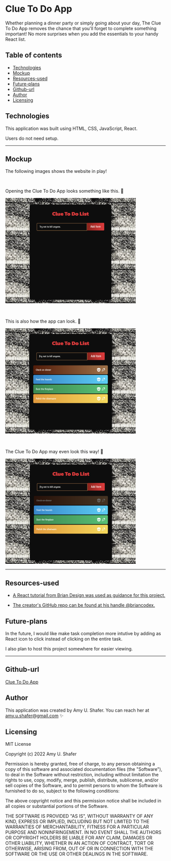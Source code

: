 # Clue To Do App

Whether planning a dinner party or simply going about your day, The Clue To Do App removes the chance that you'll forget to complete something important! No more surprises when you add the essentials to your handy React list. 

## Table of contents

- [Technologies](#technologies)
- [Mockup](#mockup)
- [Resources-used](#resources-used)
- [Future-plans](#future-plans)
- [Github-url](#github-url)
- [Author](#author)
- [Licensing](#licensing)

## Technologies

This application was built using HTML, CSS, JavaScript, React.

Users do not need setup.

---

## Mockup

The following images shows the website in play!

 &nbsp;

Opening the Clue To Do App looks something like this. 🎲 

<img src="src/assets/clue1.png" width="410" height="330" alt="clue-app-start"/>

 &nbsp;

This is also how the app can look. 🔎

<img src="src/assets/clue2.png" width="410" height="330" alt="clue-app-with-tasks"/>

 &nbsp;

The Clue To Do App may even look this way! 🔧

<img src="src/assets/clue3.png" width="410" height="330" alt="clue-app-tast-complete"/>

---

## Resources-used

* <a href="https://www.youtube.com/watch?v=E1E08i2UJGI" target="_blank"> A React tutorial from Brian Design was used as guidance for this project. </a> 

* <a href="https://github.com/briancodex/react-todo-app-v1" target="_blank"> The creator's GitHub repo can be found at his handle @briancodex.</a> 

## Future-plans

In the future, I would like make task completion more intutive by adding as React icon to click instead of clicking on the entire task. 

I also plan to host this project somewhere for easier viewing. 

---

## Github-url

<a href="https://github.com/AmyShafer/clue-todo" target="_blank"> Clue To Do App </a>

## Author

This application was created by Amy U. Shafer. You can reach her at amy.u.shafer@gmail.com ✨

## Licensing

MIT License

Copyright (c) 2022 Amy U. Shafer

Permission is hereby granted, free of charge, to any person obtaining a copy
of this software and associated documentation files (the "Software"), to deal
in the Software without restriction, including without limitation the rights
to use, copy, modify, merge, publish, distribute, sublicense, and/or sell
copies of the Software, and to permit persons to whom the Software is
furnished to do so, subject to the following conditions:

The above copyright notice and this permission notice shall be included in all
copies or substantial portions of the Software.

THE SOFTWARE IS PROVIDED "AS IS", WITHOUT WARRANTY OF ANY KIND, EXPRESS OR
IMPLIED, INCLUDING BUT NOT LIMITED TO THE WARRANTIES OF MERCHANTABILITY,
FITNESS FOR A PARTICULAR PURPOSE AND NONINFRINGEMENT. IN NO EVENT SHALL THE
AUTHORS OR COPYRIGHT HOLDERS BE LIABLE FOR ANY CLAIM, DAMAGES OR OTHER
LIABILITY, WHETHER IN AN ACTION OF CONTRACT, TORT OR OTHERWISE, ARISING FROM,
OUT OF OR IN CONNECTION WITH THE SOFTWARE OR THE USE OR OTHER DEALINGS IN THE
SOFTWARE.